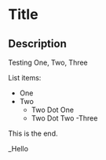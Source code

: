 # Title

## Description

Testing One, Two, Three

List items:
- One
- Two
  - Two Dot One
  - Two Dot Two
-Three

This is the end.

\_Hello
